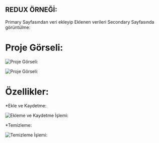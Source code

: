 ## REDUX ÖRNEĞİ:

Primary Sayfasından veri ekleyip Eklenen verileri Secondary Sayfasında görüntülme:






# Proje Görseli:


![Proje Görseli:](./assets/image/first.jpg)

![Proje Görseli:](./assets/image/second.jpg)



# Özellikler:

*Ekle ve Kaydetme:

![Ekleme ve Kaydetme İşlemi:](./assets/image/EklemeYapilmisHali.jpg)


*Temizleme:


![Temizleme İşlemi:](./assets/image/Temizleme.jpg)